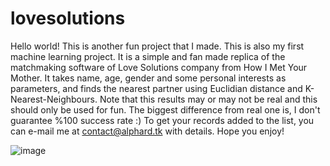 # lovesolutions
Hello world! This is another fun project that I made. This is also my first machine learning project. It is a simple and fan made replica of the matchmaking software of Love Solutions company from How I Met Your Mother. It takes name, age, gender and some personal interests as parameters, and finds the nearest partner using Euclidian distance and K-Nearest-Neighbours. Note that this results may or may not be real and this should only be used for fun. The biggest difference from real one is, I don't guarantee %100 success rate :) To get your records added to the list, you can e-mail me at contact@alphard.tk with details. Hope you enjoy!


![image](https://user-images.githubusercontent.com/98752107/215876274-eeeee84d-6f73-4519-a8b4-273c6d08de3a.png)
